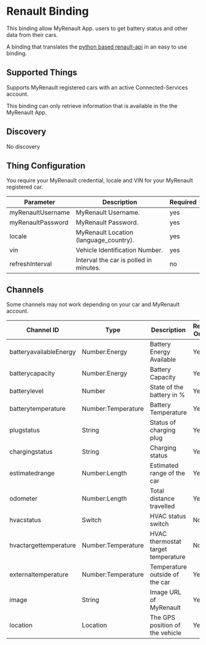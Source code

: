 # Renault Binding

This binding allow MyRenault App. users to get battery status and other data from their cars.

A binding that translates the [python based renault-api](https://renault-api.readthedocs.io/en/latest/) in an easy to use binding. 


## Supported Things

Supports MyRenault registered cars with an active Connected-Services account.

This binding can only retrieve information that is available in the the MyRenault App.


## Discovery

No discovery

## Thing Configuration

You require your MyRenault credential, locale and VIN for your MyRenault registered car.

| Parameter         | Description                            | Required |
|-------------------|----------------------------------------|----------|
| myRenaultUsername | MyRenault Username.                    | yes      |
| myRenaultPassword | MyRenault Password.                    | yes      |
| locale            | MyRenault Location (language_country). | yes      |
| vin               | Vehicle Identification Number.         | yes      |
| refreshInterval   | Interval the car is polled in minutes. | no       |

## Channels

Some channels may not work depending on your car and MyRenault account.

| Channel ID             | Type               | Description                        | Read Only |
|------------------------|--------------------|------------------------------------|-----------|
| batteryavailableEnergy | Number:Energy      | Battery Energy Available           | Yes       |
| batterycapacity        | Number:Energy      | Battery Capacity                   | Yes       |
| batterylevel           | Number             | State of the battery in %          | Yes       |
| batterytemperature     | Number:Temperature | Battery Temperature                | Yes       |
| plugstatus             | String             | Status of charging plug            | Yes       |
| chargingstatus         | String             | Charging status                    | Yes       |
| estimatedrange         | Number:Length      | Estimated range of the car         | Yes       |
| odometer               | Number:Length      | Total distance travelled           | Yes       |
| hvacstatus             | Switch             | HVAC status switch                 | No        |
| hvactargettemperature  | Number:Temperature | HVAC thermostat target temperature | No        |
| externaltemperature    | Number:Temperature | Temperature outside of the car     | Yes       |
| image                  | String             | Image URL of MyRenault             | Yes       |
| location               | Location           | The GPS position of the vehicle    | Yes       |


